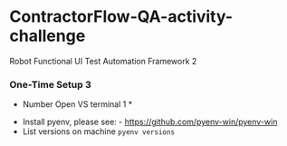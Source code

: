 # ContractorFlow-QA-activity-challenge
Robot Functional UI Test Automation Framework 2

###   One-Time Setup   3

- Number  Open VS terminal 1 *
* Install pyenv, please see:  - https://github.com/pyenv-win/pyenv-win <br> 
* List versions on machine ```pyenv versions```




